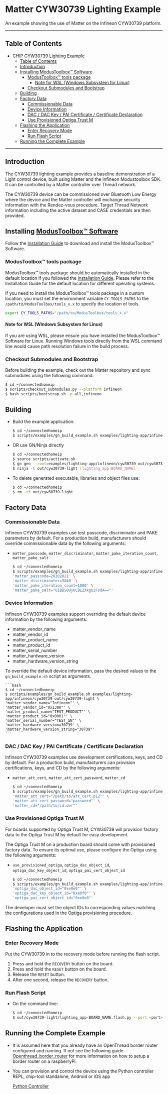 # Matter CYW30739 Lighting Example

An example showing the use of Matter on the Infineon CYW30739 platform.

---

## Table of Contents

-   [CHIP CYW30739 Lighting Example](#matter-cyw30739-lighting-example)
    -   [Table of Contents](#table-of-contents)
    -   [Introduction](#introduction)
    -   [Installing ModusToolbox™ Software](#installing-modustoolbox-software)
        -   [ModusToolbox™ tools package](#modustoolbox-tools-package)
            -   [Note for WSL (Windows Subsystem for Linux)](#note-for-wsl-windows-subsystem-for-linux)
        -   [Checkout Submodules and Bootstrap](#checkout-submodules-and-bootstrap)
    -   [Building](#building)
    -   [Factory Data](#factory-data)
        -   [Commissionable Data](#commissionable-data)
        -   [Device Information](#device-information)
        -   [DAC / DAC Key / PAI Certificate / Certificate Declaration](#dac--dac-key--pai-certificate--certificate-declaration)
        -   [Use Provisioned Optiga Trust M](#use-provisioned-optiga-trust-m)
    -   [Flashing the Application](#flashing-the-application)
        -   [Enter Recovery Mode](#enter-recovery-mode)
        -   [Run Flash Script](#run-flash-script)
    -   [Running the Complete Example](#running-the-complete-example)

---

## Introduction

The CYW30739 lighting example provides a baseline demonstration of a Light
control device, built using Matter and the Infineon Modustoolbox SDK. It can be
controlled by a Matter controller over Thread network.

The CYW30739 device can be commissioned over Bluetooth Low Energy where the
device and the Matter controller will exchange security information with the
Rendez-vous procedure. Target Thread Network information including the active
dataset and CASE credentials are then provided.

## Installing [ModusToolbox™ Software](https://www.infineon.com/cms/en/design-support/tools/sdk/modustoolbox-software)

Follow the
[Installation Guide](https://www.infineon.com/ModusToolboxInstallguide) to
download and install the ModusToolbox™ Software.

### ModusToolbox™ tools package

ModusToolbox™ tools package should be automatically installed in the default
location if you followed the
[Installation Guide](https://www.infineon.com/ModusToolboxInstallguide). Please
refer to the Installation Guide for the default location for different operating
systems.

If you need to install the ModusToolbox™ tools package in a custom location, you
must set the environment variable `CY_TOOLS_PATHS` to the
`/path/to/ModusToolbox/tools_x.x` to specify the location of tools.

```bash
export CY_TOOLS_PATHS="/path/to/ModusToolbox/tools_x.x"
```

#### Note for WSL (Windows Subsystem for Linux)

If you are using WSL, please ensure you have installed the ModusToolbox™
Software for Linux. Running Windows tools directly from the WSL command line
would cause path resolution failure in the build process.

### Checkout Submodules and Bootstrap

Before building the example, check out the Matter repository and sync submodules
using the following command:

```bash
$ cd ~/connectedhomeip
$ scripts/checkout_submodules.py --platform infineon
$ bash scripts/bootstrap.sh -p all,infineon
```

## Building

-   Build the example application:

    ```bash
    $ cd ~/connectedhomeip
    $ scripts/examples/gn_build_example.sh examples/lighting-app/infineon/cyw30739 out/cyw30739-light
    ```

-   OR use GN/Ninja directly

    ```bash
    $ cd ~/connectedhomeip
    $ source scripts/activate.sh
    $ gn gen --root=examples/lighting-app/infineon/cyw30739 out/cyw30739-light
    $ ninja -C out/cyw30739-light [lighting_app-BOARD_NAME]
    ```

-   To delete generated executable, libraries and object files use:

    ```bash
    $ cd ~/connectedhomeip
    $ rm -rf out/cyw30739-light
    ```

## Factory Data

### Commissionable Data

Infineon CYW30739 examples use test passcode, discriminator and PAKE parameters
by default. For a production build, manufacturers should override commissionable
data by the following arguments:

-   `matter_passcode`, `matter_discriminator`, `matter_pake_iteration_count`,
    `matter_pake_salt`

    ```bash
    $ cd ~/connectedhomeip
    $ scripts/examples/gn_build_example.sh examples/lighting-app/infineon/cyw30739 out/cyw30739-light \
    'matter_passcode=20202021' \
    'matter_discriminator=3840' \
    'matter_pake_iteration_count=1000' \
    'matter_pake_salt="U1BBS0UyUCBLZXkgU2FsdA=="'
    ```

### Device Information

Infineon CYW30739 examples support overriding the default device information by
the following arguments:

-   matter_vendor_name
-   matter_vendor_id
-   matter_product_name
-   matter_product_id
-   matter_serial_number
-   matter_hardware_version
-   matter_hardware_version_string

To override the default device information, pass the desired values to the
`gn_build_example.sh` script as arguments.

    ```bash
    $ cd ~/connectedhomeip
    $ scripts/examples/gn_build_example.sh examples/lighting-app/infineon/cyw30739 out/cyw30739-light \
    'matter_vendor_name="Infineon"' \
    'matter_vendor_id="0x1388"' \
    'matter_product_name="TEST_PRODUCT"' \
    'matter_product_id="0x0001"' \
    'matter_serial_number="TEST_SN"' \
    'matter_hardware_version=30739' \
    'matter_hardware_version_string="30739"'
    ```

### DAC / DAC Key / PAI Certificate / Certificate Declaration

Infineon CYW30739 examples use development certifications, keys, and CD by
default. For a production build, manufacturers can provision certifications,
keys, and CD by the following arguments:

-   `matter_att_cert`, `matter_att_cert_password`, `matter_cd`

    ```bash
    $ cd ~/connectedhomeip
    $ scripts/examples/gn_build_example.sh examples/lighting-app/infineon/cyw30739 out/cyw30739-light \
    'matter_att_cert="/path/to/att_cert.p12"' \
    'matter_att_cert_password="password"' \
    'matter_cd="/path/to/cd.der"'
    ```

### Use Provisioned Optiga Trust M

For boards supported by Optiga Trust M, CYW30739 will provision factory data to
the Optiga Trust M by default for easy development.

The Optiga Trust M on a production board should come with provisioned factory
data. To ensure its optimal use, please configure the Optiga using the following
arguments:

-   `use_provisioned_optiga`, `optiga_dac_object_id`,
    `optiga_dac_key_object_id`, `optiga_pai_cert_object_id`

    ```bash
    $ cd ~/connectedhomeip
    $ scripts/examples/gn_build_example.sh examples/lighting-app/infineon/cyw30739 out/cyw30739-light \
    'optiga_dac_object_id="0xe0e0"' \
    'optiga_dac_key_object_id="0xe0f0"' \
    'optiga_pai_cert_object_id="0xe0e8"'
    ```

The developer must set the object IDs to corresponding values matching the
configurations used in the Optiga provisioning procedure.

## Flashing the Application

### Enter Recovery Mode

Put the CYW30739 in to the recovery mode before running the flash script.

1. Press and hold the `RECOVERY` button on the board.
2. Press and hold the `RESET` button on the board.
3. Release the `RESET` button.
4. After one second, release the `RECOVERY` button.

### Run Flash Script

-   On the command line:

    ```bash
    $ cd ~/connectedhomeip
    $ out/cyw30739-light/lighting_app-BOARD_NAME.flash.py --port <port>
    ```

## Running the Complete Example

-   It is assumed here that you already have an OpenThread border router
    configured and running. If not see the following guide
    [Openthread_border_router](https://github.com/project-chip/connectedhomeip/blob/master/docs/guides/openthread_border_router_pi.md)
    for more information on how to setup a border router on a raspberryPi.

-   You can provision and control the device using the Python controller REPL,
    chip-tool standalone, Android or iOS app

    [Python Controller](https://github.com/project-chip/connectedhomeip/blob/master/src/controller/python/README.md)
